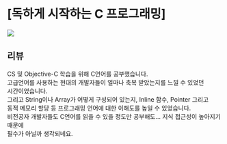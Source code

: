# [독하게 시작하는 C 프로그래밍]
![](https://image.aladin.co.kr/product/6203/71/cover500/k322433122_1.jpg)

## 리뷰
CS 및 Objective-C 학습을 위해 C언어를 공부했습니다.  <br/>
고급언어를 사용하는 현대의 개발자들이 얼마나 축복 받았는지를 느낄 수 있었던<br/>
시간이었습니다.<br/>
그리고 String이나 Array가 어떻게 구성되어 있는지, Inline 함수, Pointer 그리고 <br/>
동적 메모리 할당 등 프로그래밍 언어에 대한 이해도를 높일 수 있었습니다.<br/>
비전공자 개발자들도 C언어를 읽을 수 있을 정도만 공부해도… 지식 접근성이 높아지기 때문에<br/>
필수가 아닐까 생각되네요.<br/>

